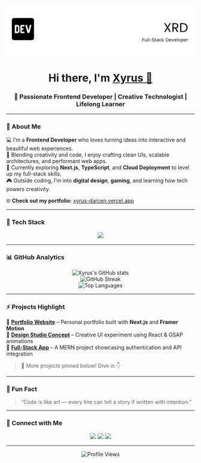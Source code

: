 ![Header](./github-header-banner.png)

<h1 align="center">Hi there, I'm <a href="https://xyrus-darcen.vercel.app" target="_blank">Xyrus 👋</a></h1>
<h3 align="center">🚀 Passionate Frontend Developer | Creative Technologist | Lifelong Learner</h3>

---

### 💫 About Me  
💻 I’m a **Frontend Developer** who loves turning ideas into interactive and beautiful web experiences.  
🎨 Blending creativity and code, I enjoy crafting clean UIs, scalable architectures, and performant web apps.  
🌱 Currently exploring **Next.js**, **TypeScript**, and **Cloud Deployment** to level up my full-stack skills.  
🎮 Outside coding, I’m into **digital design**, **gaming**, and learning how tech powers creativity.  

🌐 **Check out my portfolio:** [xyrus-darcen.vercel.app](https://xyrus-darcen.vercel.app)

---

### 🧠 Tech Stack  
<p align="center">
  <!-- Core Languages & Frameworks -->
  <img src="https://skillicons.dev/icons?i=js,ts,react,next,html,css,bootstrap,mui,tailwind,nodejs,mongodb,firebase,aws,git,github,figma,adobe" />
</p>

---

### 📊 GitHub Analytics  

<p align="center">
  <img src="https://github-readme-stats.vercel.app/api?username=PROREXIMITY&show_icons=true&theme=radical&hide_border=true" alt="Xyrus's GitHub stats" />
  <br/>
  <img src="https://github-readme-streak-stats.herokuapp.com/?user=PROREXIMITY&theme=radical&hide_border=true" alt="GitHub Streak" />
  <br/>
  <img src="https://github-readme-stats.vercel.app/api/top-langs/?username=PROREXIMITY&layout=compact&theme=radical&hide_border=true" alt="Top Languages" />
</p>

---

### ⚡ Projects Highlight  

🔹 **[Portfolio Website](https://xyrus-darcen.vercel.app)** – Personal portfolio built with **Next.js** and **Framer Motion**  
🔹 **[Design Studio Concept](#)** – Creative UI experiment using React & GSAP animations  
🔹 **[Full-Stack App](#)** – A MERN project showcasing authentication and API integration  

> 🧩 More projects pinned below! Dive in 👇  

---

### 🧩 Fun Fact  
> “Code is like art — every line can tell a story if written with intention.”  

---

### 🤝 Connect with Me  
<p align="center">
  <a href="https://www.linkedin.com/in/your-linkedin" target="_blank"><img src="https://skillicons.dev/icons?i=linkedin" /></a>
  <a href="mailto:your.email@example.com" target="_blank"><img src="https://skillicons.dev/icons?i=gmail" /></a>
  <a href="https://xyrus-darcen.vercel.app" target="_blank"><img src="https://skillicons.dev/icons?i=vercel" /></a>
</p>

---

<p align="center">
  <img src="https://komarev.com/ghpvc/?username=PROREXIMITY&style=flat-square&color=blue" alt="Profile Views" />
</p>
